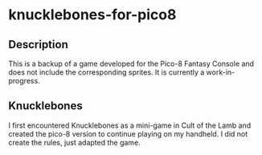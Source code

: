 # knucklebones-for-pico8
## Description
This is a backup of a game developed for the Pico-8 Fantasy Console and does not include the corresponding sprites. It is currently a work-in-progress.
## Knucklebones
I first encountered Knucklebones as a mini-game in Cult of the Lamb and created the pico-8 version to continue playing on my handheld. I did not create the rules, just adapted the game.